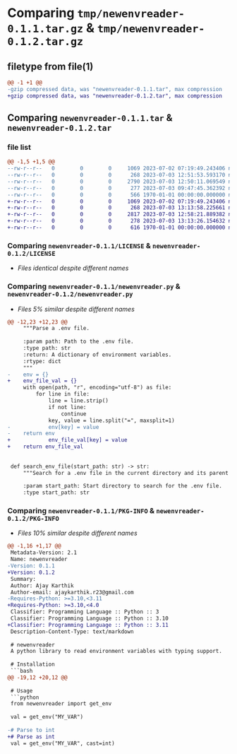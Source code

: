 # Comparing `tmp/newenvreader-0.1.1.tar.gz` & `tmp/newenvreader-0.1.2.tar.gz`

## filetype from file(1)

```diff
@@ -1 +1 @@
-gzip compressed data, was "newenvreader-0.1.1.tar", max compression
+gzip compressed data, was "newenvreader-0.1.2.tar", max compression
```

## Comparing `newenvreader-0.1.1.tar` & `newenvreader-0.1.2.tar`

### file list

```diff
@@ -1,5 +1,5 @@
--rw-r--r--   0        0        0     1069 2023-07-02 07:19:49.243406 newenvreader-0.1.1/LICENSE
--rw-r--r--   0        0        0      268 2023-07-03 12:51:53.593170 newenvreader-0.1.1/README.md
--rw-r--r--   0        0        0     2790 2023-07-03 12:50:11.069549 newenvreader-0.1.1/newenvreader.py
--rw-r--r--   0        0        0      277 2023-07-03 09:47:45.362392 newenvreader-0.1.1/pyproject.toml
--rw-r--r--   0        0        0      566 1970-01-01 00:00:00.000000 newenvreader-0.1.1/PKG-INFO
+-rw-r--r--   0        0        0     1069 2023-07-02 07:19:49.243406 newenvreader-0.1.2/LICENSE
+-rw-r--r--   0        0        0      268 2023-07-03 13:13:58.225661 newenvreader-0.1.2/README.md
+-rw-r--r--   0        0        0     2817 2023-07-03 12:58:21.889382 newenvreader-0.1.2/newenvreader.py
+-rw-r--r--   0        0        0      278 2023-07-03 13:13:26.154632 newenvreader-0.1.2/pyproject.toml
+-rw-r--r--   0        0        0      616 1970-01-01 00:00:00.000000 newenvreader-0.1.2/PKG-INFO
```

### Comparing `newenvreader-0.1.1/LICENSE` & `newenvreader-0.1.2/LICENSE`

 * *Files identical despite different names*

### Comparing `newenvreader-0.1.1/newenvreader.py` & `newenvreader-0.1.2/newenvreader.py`

 * *Files 5% similar despite different names*

```diff
@@ -12,23 +12,23 @@
     """Parse a .env file.
 
     :param path: Path to the .env file.
     :type path: str
     :return: A dictionary of environment variables.
     :rtype: dict
     """
-    env = {}
+    env_file_val = {}
     with open(path, "r", encoding="utf-8") as file:
         for line in file:
             line = line.strip()
             if not line:
                 continue
             key, value = line.split("=", maxsplit=1)
-            env[key] = value
-    return env
+            env_file_val[key] = value
+    return env_file_val
 
 
 def search_env_file(start_path: str) -> str:
     """Search for a .env file in the current directory and its parent directories.
 
     :param start_path: Start directory to search for the .env file.
     :type start_path: str
```

### Comparing `newenvreader-0.1.1/PKG-INFO` & `newenvreader-0.1.2/PKG-INFO`

 * *Files 10% similar despite different names*

```diff
@@ -1,16 +1,17 @@
 Metadata-Version: 2.1
 Name: newenvreader
-Version: 0.1.1
+Version: 0.1.2
 Summary: 
 Author: Ajay Karthik
 Author-email: ajaykarthik.r23@gmail.com
-Requires-Python: >=3.10,<3.11
+Requires-Python: >=3.10,<4.0
 Classifier: Programming Language :: Python :: 3
 Classifier: Programming Language :: Python :: 3.10
+Classifier: Programming Language :: Python :: 3.11
 Description-Content-Type: text/markdown
 
 # newenvreader
 A python library to read environment variables with typing support.
 
 # Installation
 ```bash
@@ -19,12 +20,12 @@
 
 # Usage
 ```python
 from newenvreader import get_env
 
 val = get_env("MY_VAR")
 
-# Parse to int
+# Parse as int
 val = get_env("MY_VAR", cast=int)
 ```
```

